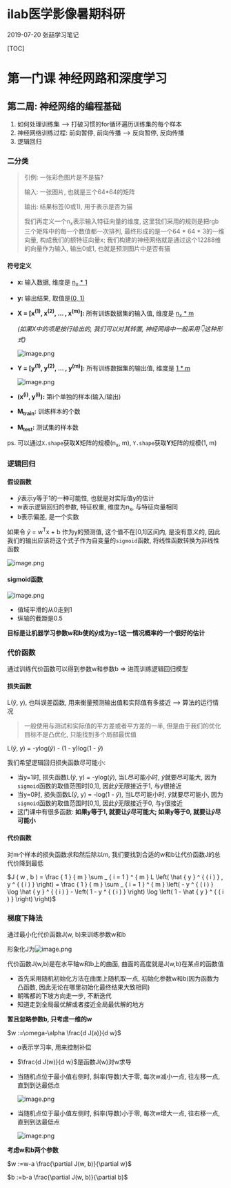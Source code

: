 # ilab医学影像暑期科研

2019-07-20 张喆学习笔记

[TOC]

# 第一门课 神经网路和深度学习

## 第二周: 神经网络的编程基础

1. 如何处理训练集 --> 打破习惯的for循环遍历训练集的每个样本
2. 神经网络训练过程: 前向暂停, 前向传播 --> 反向暂停, 反向传播
3. 逻辑回归

### 二分类

> 引例: 一张彩色图片是不是猫?
>
> 输入: 一张图片, 也就是三个64*64的矩阵
>
> 输出: 结果标签(0或1), 用于表示是否为猫
>
> 我们再定义一个n<sub>x</sub>表示输入特征向量的维度, 这里我们采用的规则是把rgb三个矩阵中的每一个数值都一次排列, 最终形成的是一个64 * 64 * 3的一维向量, 构成我们的额特征向量x; 我们构建的神经网络就是通过这个12288维的向量作为输入, 输出0或1, 也就是预测图片中是否有猫

#### 符号定义

- **x:** 输入数据, 维度是 <u>n<sub>x</sub> * 1</u>

- **y:** 输出结果, 取值是<u>(0, 1)</u>

- **X = [x<sup>(1)</sup>, x<sup>(2)</sup>, ... , x<sup>(m)</sup>]:** 所有训练数据集的输入值, 维度是 <u>n<sub>x</sub> * m</u>

  *(如果X中的项是按行给出的, 我们可以对其转置, 神经网络中一般采用👇这种形式)*

  ![image.png](https://upload-images.jianshu.io/upload_images/12014150-0041d596e602d544.png?imageMogr2/auto-orient/strip%7CimageView2/2/w/1240)

- **Y = [y<sup>(1)</sup>, y<sup>(2)</sup>, ... , y<sup>(m)</sup>]:** 所有训练数据集的输出值, 维度是 <u>1 * m</u>

  ![image.png](https://upload-images.jianshu.io/upload_images/12014150-cdad0bb9f8dc5ebb.png?imageMogr2/auto-orient/strip%7CimageView2/2/w/1240)

- **(x<sup>(i)</sup>, y<sup>(i)</sup>):** 第i个单独的样本(输入/输出)

- **M<sub>train</sub>:** 训练样本的个数

- **M<sub>test</sub>:** 测试集的样本数

ps. 可以通过`X.shape`获取**X**矩阵的规模(n<sub>x</sub>, m), `Y.shape`获取**Y**矩阵的规模(1, m)

### 逻辑回归 

#### 假设函数

- $\hat{y}$表示y等于1的一种可能性, 也就是对实际值y的估计
- w表示逻辑回归的参数, 特征权重, 维度为n<sub>x</sub>, 与特征向量相同
- b表示偏差, 是一个实数

如果令 $\hat{y}$ = w<sup>T</sup>x + b 作为y的预测值, 这个值不在[0,1]区间内, 是没有意义的, 因此我们的输出应该将这个式子作为自变量的`sigmoid`函数, 将线性函数转换为非线性函数

![image.png](https://upload-images.jianshu.io/upload_images/12014150-e4808ee939db46f2.png?imageMogr2/auto-orient/strip%7CimageView2/2/w/1240)

#### sigmoid函数

![image.png](https://upload-images.jianshu.io/upload_images/12014150-9e5d09e566b05a69.png?imageMogr2/auto-orient/strip%7CimageView2/2/w/1240)

- 值域平滑的从0走到1
- 纵轴的截距是0.5

**目标是让机器学习参数w和b使的$\hat{y}$成为y=1这一情况概率的一个很好的估计**

### 代价函数

通过训练代价函数可以得到参数w和参数b => 进而训练逻辑回归模型

#### 损失函数

 L($\hat{y}$, y), 也叫误差函数, 用来衡量预测输出值和实际值有多接近 --> 算法的运行情况

>  一般使用与测试和实际值的平方差或者平方差的一半, 但是由于我们的优化目标不是凸优化, 只能找到多个局部最优值

L($\hat{y}$, y) = -ylog($\hat{y}$) - (1 - y)log(1 - $\hat{y}$)

我们希望逻辑回归损失函数尽可能小: 

- 当y=1时, 损失函数L($\hat{y}$, y) = -ylog($\hat{y}$), 当L尽可能小时, $\hat{y}$就要尽可能大, 因为`sigmoid`函数的取值范围时[0,1], 因此$\hat{y}$无限接近于1, 与y很接近
- 当y=0时, 损失函数L($\hat{y}$, y) = -log(1 - $\hat{y}$), 当L尽可能小时, $\hat{y}$就要尽可能小, 因为`sigmoid`函数的取值范围时[0,1], 因此$\hat{y}$无限接近于0, 与y很接近
- 这门课中有很多函数: **如果y等于1, 就要让$\hat{y}$尽可能大; 如果y等于0, 就要让$\hat{y}$尽可能小**

#### 代价函数

对m个样本的损失函数求和然后除以m, 我们要找到合适的w和b让代价函数J的总代价降到最低

$J ( w , b ) = \frac { 1 } { m } \sum _ { i = 1 } ^ { m } L \left( \hat { y } ^ { ( i ) } , y ^ { ( i ) } \right) = \frac { 1 } { m } \sum _ { i = 1 } ^ { m } \left( - y ^ { ( i ) } \log \hat { y } ^ { ( i ) } - \left( 1 - y ^ { ( i ) } \right) \log \left( 1 - \hat { y } ^ { ( i ) } \right) \right)$

### 梯度下降法

通过最小化代价函数J(w, b)来训练参数w和b

形象化J为![image.png](https://upload-images.jianshu.io/upload_images/12014150-1ed1e8318b91c2ce.png?imageMogr2/auto-orient/strip%7CimageView2/2/w/1240)

代价函数J(w,b)是在水平轴w和b上的曲面, 曲面的高度就是J(w,b)在某点的函数值

- 首先采用随机初始化方法在曲面上随机取一点, 初始化参数w和b(因为函数为凸函数, 因此无论在哪里初始化最终结果大致相同)
- 朝嘴都的下坡方向走一步, 不断迭代
- 知道走到全局最优解或者接近全局最优解的地方

**暂且忽略参数b, 只考虑一维的w**

$w :=\omega-\alpha \frac{d J(a)}{d w}$

- $\alpha$表示学习率, 用来控制补偿
- $\frac{d J(w)}{d w}$是函数J(w)对w求导

- 当随机点位于最小值右侧时, 斜率(导数)大于零, 每次w减小一点, 往左移一点, 直到到达最低点

  ![image.png](https://upload-images.jianshu.io/upload_images/12014150-a8228033527f0571.png?imageMogr2/auto-orient/strip%7CimageView2/2/w/1240)

- 当随机点位于最小值左侧时, 斜率(导数)小于零, 每次w增大一点, 往右移一点, 直到到达最低点

  ![image.png](https://upload-images.jianshu.io/upload_images/12014150-7afb2c968168690c.png?imageMogr2/auto-orient/strip%7CimageView2/2/w/1240)

**考虑w和b两个参数**

$w :=w-a \frac{\partial J(w, b)}{\partial w}$

$b :=b-a \frac{\partial J(w, b)}{\partial b}$